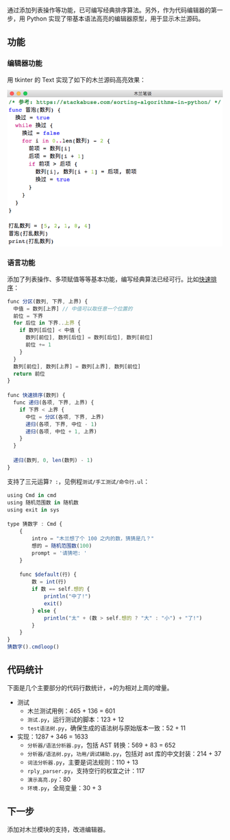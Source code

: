 通过添加列表操作等功能，已可编写经典排序算法。另外，作为代码编辑器的第一步，用 Python 实现了带基本语法高亮的编辑器原型，用于显示木兰源码。

## 功能

### 编辑器功能

用 tkinter 的 Text 实现了如下的木兰源码高亮效果：

![](截图/2020-06-19_highlight冒泡.png)

### 语言功能

添加了列表操作、多项赋值等等基本功能，编写经典算法已经可行。比如[快速排序](https://gitee.com/MulanRevive/mulan-rework/blob/master/%E6%B5%8B%E8%AF%95/%E6%89%8B%E5%B7%A5%E6%B5%8B%E8%AF%95/%E5%91%BD%E4%BB%A4%E8%A1%8C.ul)：
```javascript
func 分区(数列, 下界, 上界) {
  中值 = 数列[上界] // 中值可以取任意一个位置的
  前位 = 下界
  for 后位 in 下界..上界 {
    if 数列[后位] < 中值 {
      数列[前位], 数列[后位] = 数列[后位], 数列[前位]
      前位 += 1
    }
  }
  数列[前位], 数列[上界] = 数列[上界], 数列[前位]
  return 前位
}

func 快速排序(数列) {
  func 递归(各项, 下界, 上界) {
    if 下界 < 上界 {
      中位 = 分区(各项, 下界, 上界)
      递归(各项, 下界, 中位 - 1)
      递归(各项, 中位 + 1, 上界)
    }
  }

  递归(数列, 0, len(数列) - 1)
}
```

支持了三元运算`? :`，见例程`测试/手工测试/命令行.ul`：

```javascript
using Cmd in cmd
using 随机范围数 in 随机数
using exit in sys

type 猜数字 : Cmd {
    {
        intro = "木兰想了个 100 之内的数，猜猜是几？"
        想的 = 随机范围数(100)
        prompt = '请猜吧: '
    }

    func $default(行) {
        数 = int(行)
        if 数 == self.想的 {
            println("中了!")
            exit()
        } else {
            println("太" + (数 > self.想的 ? "大" : "小") + "了!")
        }
    }
}
猜数字().cmdloop()
```

## 代码统计

下面是几个主要部分的代码行数统计，+的为相对上周的增量。

- 测试
  - 木兰测试用例：465 + 136 = 601
  - `测试.py`，运行测试的脚本：123 + 12
  - `test语法树.py`，确保生成的语法树与原始版本一致：52 + 11
- 实现：1287 + 346 = 1633
  - `分析器/语法分析器.py`，包括 AST 转换：569 + 83 = 652
  - `分析器/语法树.py`，`功用/调试辅助.py`，包括对 ast 库的中文封装：214 + 37
  - `词法分析器.py`，主要是词法规则：110 + 13
  - `rply_parser.py`，支持空行的权宜之计：117
  - `演示高亮.py`：80
  - `环境.py`，全局变量：30 + 3

## 下一步

添加对木兰模块的支持，改进编辑器。
